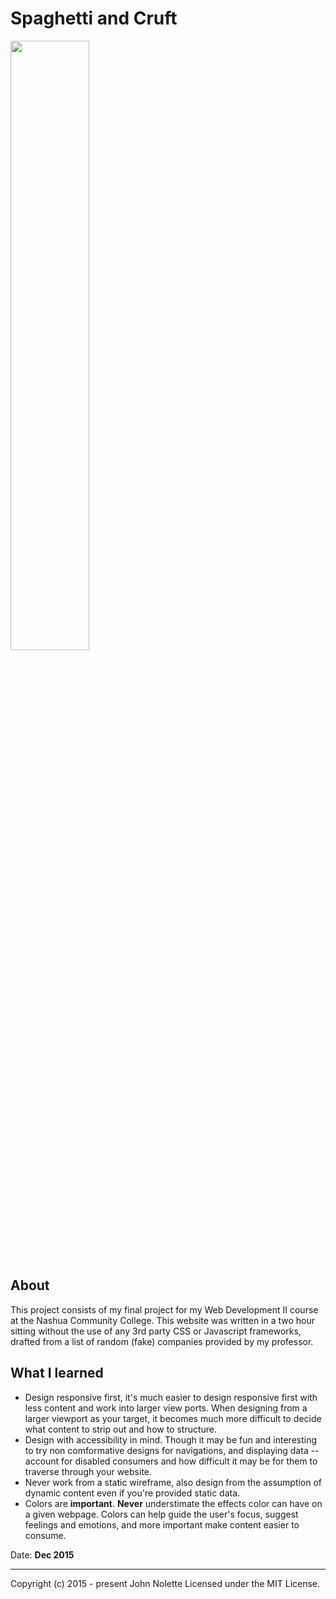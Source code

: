 # Spaghetti and Cruft

<img src="https://i.gyazo.com/bdd34a8ffda9e3a72cb3a2cfe1cd8547.png" width="50%" height="auto" />

## About

This project consists of my final project for my Web Development II course at the Nashua Community College. This website was written in a two hour sitting without the use of any 3rd party CSS or Javascript frameworks, drafted from a list of random (fake) companies provided by my professor.

## What I learned

* Design responsive first, it's much easier to design responsive first with less content and work into larger view ports. When designing from a larger viewport as your target, it becomes much more difficult to decide what content to strip out and how to structure.
* Design with accessibility in mind. Though it may be fun and interesting to try non comformative designs for navigations, and displaying data -- account for disabled consumers and how difficult it may be for them to traverse through your website.
* Never work from a static wireframe, also design from the assumption of dynamic content even if you're provided static data.
* Colors are **important**. **Never** understimate the effects color can have on a given webpage. Colors can help guide the user's focus, suggest feelings and emotions, and more important make content easier to consume.

Date: **Dec 2015**

---

Copyright (c) 2015 - present John Nolette Licensed under the MIT License.
